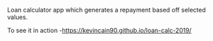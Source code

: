 Loan calculator app which generates a repayment based off selected values.

To see it in action -https://kevincain90.github.io/loan-calc-2019/
